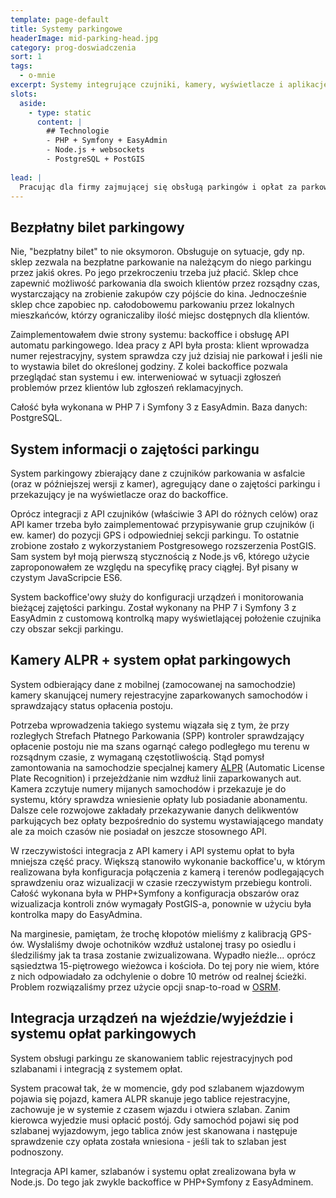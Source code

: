 ```yaml
---
template: page-default
title: Systemy parkingowe
headerImage: mid-parking-head.jpg
category: prog-doswiadczenia
sort: 1
tags:
  - o-mnie
excerpt: Systemy integrujące czujniki, kamery, wyświetlacze i aplikacje backoffice
slots:
  aside:
    - type: static
      content: |
        ## Technologie
        - PHP + Symfony + EasyAdmin
        - Node.js + websockets
        - PostgreSQL + PostGIS
        
lead: |
  Pracując dla firmy zajmującej się obsługą parkingów i opłat za parkowanie wykonałem całą serię systemów integrujących przez różnorodne API różne czujniki i przekazujące przetworzone dane z nich do urządzeń wyjściowych oraz systemów backoffice'owych.
---
```

## Bezpłatny bilet parkingowy
Nie, "bezpłatny bilet" to nie oksymoron. Obsługuje on sytuacje, gdy np. sklep zezwala na bezpłatne parkowanie na należącym do niego parkingu przez jakiś okres. Po jego przekroczeniu trzeba już płacić. Sklep chce zapewnić możliwość parkowania dla swoich klientów przez rozsądny czas, wystarczający na zrobienie zakupów czy pójście do kina. Jednocześnie sklep chce zapobiec np. całodobowemu parkowaniu przez lokalnych mieszkańców, którzy ograniczaliby ilość miejsc dostępnych dla klientów.

Zaimplementowałem dwie strony systemu: backoffice i obsługę API automatu parkingowego. Idea pracy z API była prosta: klient wprowadza numer rejestracyjny, system sprawdza czy już dzisiaj nie parkował i jeśli nie to wystawia bilet do określonej godziny. Z kolei backoffice pozwala przeglądać stan systemu i ew. interweniować w sytuacji zgłoszeń problemów przez klientów lub zgłoszeń reklamacyjnych.

Całość była wykonana w PHP 7 i Symfony 3 z EasyAdmin. Baza danych: PostgreSQL.

## System informacji o zajętości parkingu
System parkingowy zbierający dane z czujników parkowania w asfalcie (oraz w późniejszej wersji z kamer), agregujący dane o zajętości parkingu i przekazujący je na wyświetlacze oraz do backoffice. 

Oprócz integracji z API czujników (właściwie 3 API do różnych celów) oraz API kamer trzeba było zaimplementować przypisywanie grup czujników (i ew. kamer) do pozycji GPS i odpowiedniej sekcji parkingu. To ostatnie zrobione zostało z wykorzystaniem Postgresowego rozszerzenia PostGIS. Sam system był moją pierwszą stycznością z Node.js v6, którego użycie zaproponowałem ze względu na specyfikę pracy ciągłej. Był pisany w czystym JavaScripcie ES6.

System backoffice'owy służy do konfiguracji urządzeń i monitorowania bieżącej zajętości parkingu. Został wykonany na PHP 7 i Symfony 3 z EasyAdmin z customową kontrolką mapy wyświetlającej położenie czujnika czy obszar sekcji parkingu.

## Kamery ALPR + system opłat parkingowych
System odbierający dane z mobilnej (zamocowanej na samochodzie) kamery skanującej numery rejestracyjne zaparkowanych samochodów i sprawdzający status opłacenia postoju.

Potrzeba wprowadzenia takiego systemu wiązała się z tym, że przy rozległych Strefach Płatnego Parkowania (SPP) kontroler sprawdzający opłacenie postoju nie ma szans ogarnąć całego podległego mu terenu w rozsądnym czasie, z wymaganą częstotliwością. Stąd pomysł zamontowania na samochodzie specjalnej kamery [ALPR](https://en.wikipedia.org/wiki/Automatic_number-plate_recognition) (Automatic License Plate Recognition) i przejeżdżanie nim wzdłuż linii zaparkowanych aut. Kamera zczytuje numery mijanych samochodów i przekazuje je do systemu, który sprawdza wniesienie opłaty lub posiadanie abonamentu. Dalsze cele rozwojowe zakładały przekazywanie danych delikwentów parkujących bez opłaty bezpośrednio do systemu wystawiającego mandaty ale za moich czasów nie posiadał on jeszcze stosownego API.

W rzeczywistości integracja z API kamery i API systemu opłat to była mniejsza część pracy. Większą stanowiło wykonanie backoffice'u, w którym realizowana była konfiguracja połączenia z kamerą i terenów podlegających sprawdzeniu oraz wizualizacji w czasie rzeczywistym przebiegu kontroli. Całość wykonana była w PHP+Symfony a konfiguracja obszarów oraz wizualizacja kontroli znów wymagały PostGIS-a, ponownie w użyciu była kontrolka mapy do EasyAdmina.

Na marginesie, pamiętam, że trochę kłopotów mieliśmy z kalibracją GPS-ów. Wysłaliśmy dwoje ochotników wzdłuż ustalonej trasy po osiedlu i śledziliśmy jak ta trasa zostanie zwizualizowana. Wypadło nieźle... oprócz sąsiedztwa 15-piętrowego wieżowca i kościoła. Do tej pory nie wiem, które z nich odpowiadało za odchylenie o dobre 10 metrów od realnej ścieżki. Problem rozwiązaliśmy przez użycie opcji snap-to-road w [OSRM](https://project-osrm.org/).

## Integracja urządzeń na wjeździe/wyjeździe i systemu opłat parkingowych
System obsługi parkingu ze skanowaniem tablic rejestracyjnych pod szlabanami i integracją z systemem opłat.

System pracował tak, że w momencie, gdy pod szlabanem wjazdowym pojawia się pojazd, kamera ALPR skanuje jego tablice rejestracyjne, zachowuje je w systemie z czasem wjazdu i otwiera szlaban. Zanim kierowca wyjedzie musi opłacić postój. Gdy samochód pojawi się pod szlabanej wyjazdowym, jego tablica znów jest skanowana i następuje sprawdzenie czy opłata została wniesiona - jeśli tak to szlaban jest podnoszony.

Integracja API kamer, szlabanów i systemu opłat zrealizowana była w Node.js. Do tego jak zwykle backoffice w PHP+Symfony z EasyAdminem.
